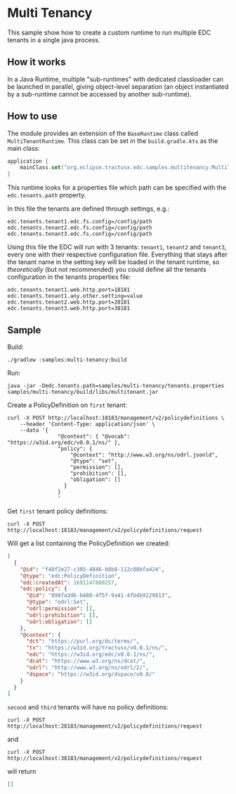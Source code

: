 # Multi Tenancy

This sample show how to create a custom runtime to run multiple EDC tenants in a single java process.

## How it works

In a Java Runtime, multiple "sub-runtimes" with dedicated classloader can be launched in parallel, giving object-level
separation (an object instantiated by a sub-runtime cannot be accessed by another sub-runtime).

## How to use

The module provides an extension of the `BaseRuntime` class called `MultiTenantRuntime`.
This class can be set in the `build.gradle.kts` as the main class:

```kotlin
application {
    mainClass.set("org.eclipse.tractusx.edc.samples.multitenancy.MultiTenantRuntime")
}
```

This runtime looks for a properties file which path can be specified with the `edc.tenants.path` property.

In this file the tenants are defined through settings, e.g.:

```properties
edc.tenants.tenant1.edc.fs.config=/config/path
edc.tenants.tenant2.edc.fs.config=/config/path
edc.tenants.tenant3.edc.fs.config=/config/path
```

Using this file the EDC will run with 3 tenants: `tenant1`, `tenant2` and `tenant3`, every one with their respective
configuration file.
Everything that stays after the tenant name in the setting key will be loaded in the tenant runtime, so *theoretically*
(but not recommended) you could define all the tenants configuration in the tenants properties file:

```properties
edc.tenants.tenant1.web.http.port=18181
edc.tenants.tenant1.any.other.setting=value
edc.tenants.tenant2.web.http.port=28181
edc.tenants.tenant3.web.http.port=38181
```

## Sample

Build:

```shell
./gradlew :samples:multi-tenancy:build
```

Run:

```shell
java -jar -Dedc.tenants.path=samples/multi-tenancy/tenants.properties samples/multi-tenancy/build/libs/multitenant.jar
```

Create a PolicyDefinition on `first` tenant:

```shell
curl -X POST http://localhost:18183/management/v2/policydefinitions \
    --header 'Content-Type: application/json' \
    --data '{
                "@context": { "@vocab": "https://w3id.org/edc/v0.0.1/ns/" },
                "policy": {
                    "@context": "http://www.w3.org/ns/odrl.jsonld",
                    "@type": "set",
                    "permission": [],
                    "prohibition": [],
                    "obligation": []
                  }
                }
                '
```

Get `first` tenant policy definitions:

```shell
curl -X POST http://localhost:18183/management/v2/policydefinitions/request
```

Will get a list containing the PolicyDefinition we created:

```json
[
  {
    "@id": "f48f2e27-c385-4846-b8b8-112c08bfa424",
    "@type": "edc:PolicyDefinition",
    "edc:createdAt": 1691147860257,
    "edc:policy": {
      "@id": "898fa3d6-b488-4f5f-9a41-4fb4b9229813",
      "@type": "odrl:Set",
      "odrl:permission": [],
      "odrl:prohibition": [],
      "odrl:obligation": []
    },
    "@context": {
      "dct": "https://purl.org/dc/terms/",
      "tx": "https://w3id.org/tractusx/v0.0.1/ns/",
      "edc": "https://w3id.org/edc/v0.0.1/ns/",
      "dcat": "https://www.w3.org/ns/dcat/",
      "odrl": "http://www.w3.org/ns/odrl/2/",
      "dspace": "https://w3id.org/dspace/v0.8/"
    }
  }
]
```

`second` and `third` tenants will have no policy definitions:

```shell
curl -X POST http://localhost:28183/management/v2/policydefinitions/request
```

and

```shell
curl -X POST http://localhost:38183/management/v2/policydefinitions/request
```

will return

```json
[]
```
